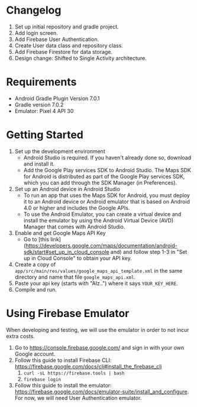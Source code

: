 # Changelog

1. Set up initial repository and gradle project.
2. Add login screen.
3. Add Firebase User Authentication.
4. Create User data class and repository class.
5. Add Firebase Firestore for data storage.
6. Design change: Shifted to Single Activity architecture.

# Requirements

- Android Gradle Plugin Version 7.0.1
- Gradle version 7.0.2
- Emulator: Pixel 4 API 30

# Getting Started

1. Set up the development environment
    - Android Studio is required. If you haven't already done so, download and install it.
    - Add the Google Play services SDK to Android Studio. The Maps SDK for Android is distributed as part of the Google Play services SDK, which you can add through the SDK Manager (in Preferences).
2. Set up an Android device in Android Studio
    - To run an app that uses the Maps SDK for Android, you must deploy it to an Android device or Android emulator that is based on Android 4.0 or higher and includes the Google APIs.
    - To use the Android Emulator, you can create a virtual device and install the emulator by using the Android Virtual Device (AVD) Manager that comes with Android Studio.
3. Enable and get Google Maps API Key
    - Go to [this link](https://developers.google.com/maps/documentation/android-sdk/start#set_up_in_cloud_console and) and follow step 1-3 in "Set up in Cloud Console" to obtain your API key.
4. Create a copy of `app/src/main/res/values/google_maps_api_template.xml` in the same directory and name that file `google_maps_api.xml`.
5. Paste your api key (starts with "AIz..") where it says `YOUR_KEY_HERE`.
6. Compile and run.

# Using Firebase Emulator

When developing and testing, we will use the emulator in order to not incur extra costs.

1. Go to https://console.firebase.google.com/ and sign in with your own Google account. 
2. Follow this guide to install Firebase CLI: https://firebase.google.com/docs/cli#install_the_firebase_cli
    1. `curl -sL https://firebase.tools | bash`
    2. `firebase login`
3. Follow this guide to install the emulator: https://firebase.google.com/docs/emulator-suite/install_and_configure. For now, we will need User Authentication emulator.

